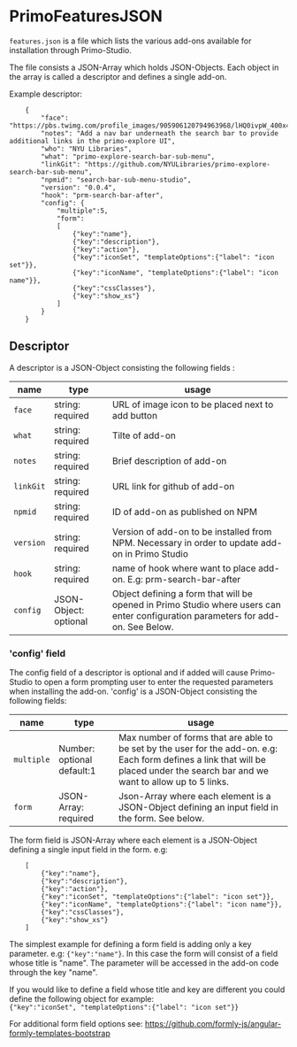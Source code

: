 # PrimoFeaturesJSON

`features.json` is a file which lists the various add-ons available for installation through Primo-Studio.

The file consists a JSON-Array which holds JSON-Objects. Each object in the array is called a descriptor and defines a single add-on.

Example descriptor:
```
	{
		"face": "https://pbs.twimg.com/profile_images/905906120794963968/lHQ0ivpW_400x400.jpg",
		"notes": "Add a nav bar underneath the search bar to provide additional links in the primo-explore UI",
		"who": "NYU Libraries",
		"what": "primo-explore-search-bar-sub-menu",
		"linkGit": "https://github.com/NYULibraries/primo-explore-search-bar-sub-menu",
		"npmid": "search-bar-sub-menu-studio",
		"version": "0.0.4",
		"hook": "prm-search-bar-after",
		"config": {
			"multiple":5,
			"form":
			[
				{"key":"name"},
				{"key":"description"},
				{"key":"action"},
				{"key":"iconSet", "templateOptions":{"label": "icon set"}},
				{"key":"iconName", "templateOptions":{"label": "icon name"}},
				{"key":"cssClasses"},
				{"key":"show_xs"}
			]
		}
	}
```

## Descriptor

A descriptor is a JSON-Object consisting the following fields :

| name | type | usage |
|------|-------------|--------|
| `face` | string: required | URL of image icon to be placed next to add button |
| `what` | string: required | Tilte of add-on |
| `notes` | string: required | Brief description of add-on |
| `linkGit` | string: required | URL link for github of add-on |
| `npmid` | string: required | ID of add-on as published on NPM |
| `version` | string: required | Version of add-on to be installed from NPM. Necessary in order to update add-on in Primo Studio|
| `hook` | string: required | name of hook where want to place add-on. E.g: prm-search-bar-after  
| `config` | JSON-Object: optional | Object defining a form that will be opened in Primo Studio where users can enter configuration parameters for add-on. See Below.  |


### 'config' field

The config field of a descriptor is optional and if added will cause Primo-Studio to open a form prompting user to enter the requested parameters when installing the add-on. 
'config' is a JSON-Object consisting the following fields: 

| name | type | usage |
|------|-------------|--------|
| `multiple` | Number: optional default:1 | Max number of forms that are able to be set by the user for the add-on.  e.g: Each form defines a link that will be placed under the search bar and we want to allow up to 5 links.|
| `form` | JSON-Array: required | Json-Array where each element is a JSON-Object defining an input field in the form. See below.  |

The form field is JSON-Array where each element is a JSON-Object defining a single input field in the form. e.g:  
```
    [
		{"key":"name"},
		{"key":"description"},
		{"key":"action"},
		{"key":"iconSet", "templateOptions":{"label": "icon set"}},
		{"key":"iconName", "templateOptions":{"label": "icon name"}},
		{"key":"cssClasses"},
		{"key":"show_xs"}
    ]
```

The simplest example for defining a form field is adding only a key parameter. e.g:  `````{"key":"name"}`````. In this case the form will consist of a field whose title is "name". The parameter will be accessed in the add-on code through the key "name".

If you would like to define a field whose title and key are different you could define the following object for example:  
```{"key":"iconSet", "templateOptions":{"label": "icon set"}}```

For additional form field options see: https://github.com/formly-js/angular-formly-templates-bootstrap
